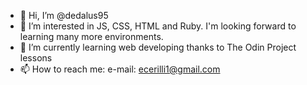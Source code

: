 - 👋 Hi, I’m @dedalus95
- 👀 I’m interested in JS, CSS, HTML and Ruby. I'm looking forward to learning many more environments.
- 🌱 I’m currently learning web developing thanks to The Odin Project lessons
- 📫 How to reach me:
e-mail: ecerilli1@gmail.com
